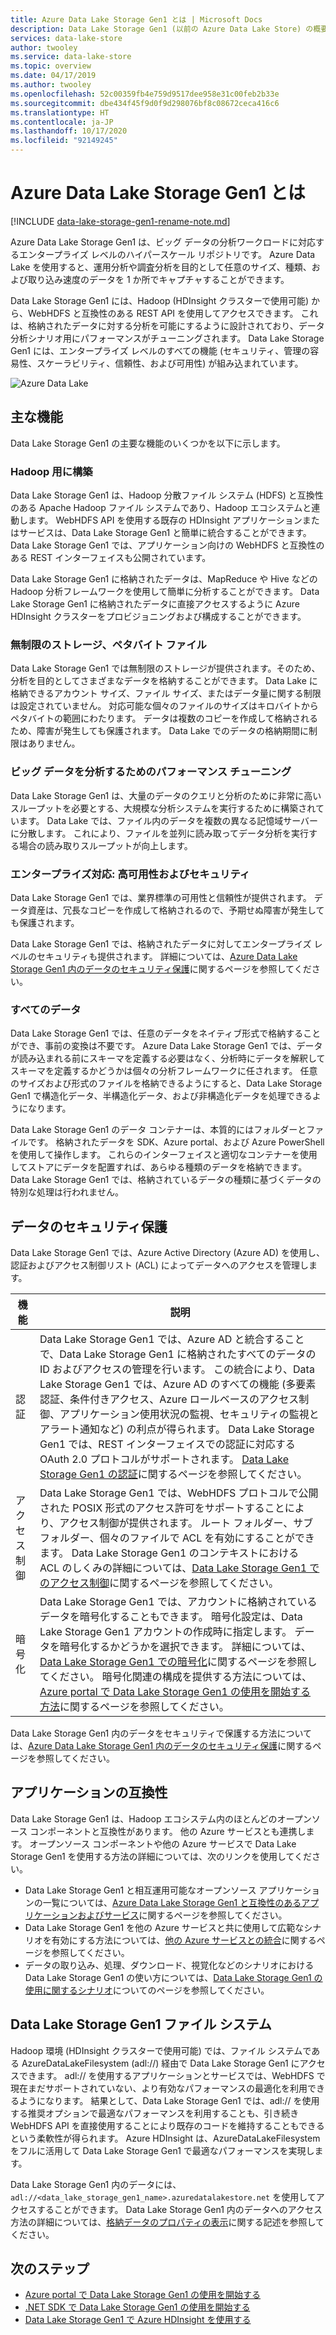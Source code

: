 ```yaml
---
title: Azure Data Lake Storage Gen1 とは | Microsoft Docs
description: Data Lake Storage Gen1 (以前の Azure Data Lake Store) の概要と他のデータ ストアに勝る価値
services: data-lake-store
author: twooley
ms.service: data-lake-store
ms.topic: overview
ms.date: 04/17/2019
ms.author: twooley
ms.openlocfilehash: 52c00359fb4e759d9517dee958e31c00feb2b33e
ms.sourcegitcommit: dbe434f45f9d0f9d298076bf8c08672ceca416c6
ms.translationtype: HT
ms.contentlocale: ja-JP
ms.lasthandoff: 10/17/2020
ms.locfileid: "92149245"
---
```

# <a name="what-is-azure-data-lake-storage-gen1"></a>Azure Data Lake Storage Gen1 とは

[!INCLUDE [data-lake-storage-gen1-rename-note.md](../../includes/data-lake-storage-gen1-rename-note.md)]

Azure Data Lake Storage Gen1 は、ビッグ データの分析ワークロードに対応するエンタープライズ レベルのハイパースケール リポジトリです。 Azure Data Lake を使用すると、運用分析や調査分析を目的として任意のサイズ、種類、および取り込み速度のデータを 1 か所でキャプチャすることができます。

Data Lake Storage Gen1 には、Hadoop (HDInsight クラスターで使用可能) から、WebHDFS と互換性のある REST API を使用してアクセスできます。 これは、格納されたデータに対する分析を可能にするように設計されており、データ分析シナリオ用にパフォーマンスがチューニングされます。 Data Lake Storage Gen1 には、エンタープライズ レベルのすべての機能 (セキュリティ、管理の容易性、スケーラビリティ、信頼性、および可用性) が組み込まれています。

![Azure Data Lake](./media/data-lake-store-overview/data-lake-store-concept.png)

## <a name="key-capabilities"></a>主な機能

Data Lake Storage Gen1 の主要な機能のいくつかを以下に示します。

### <a name="built-for-hadoop"></a>Hadoop 用に構築

Data Lake Storage Gen1 は、Hadoop 分散ファイル システム (HDFS) と互換性のある Apache Hadoop ファイル システムであり、Hadoop エコシステムと連動します。 WebHDFS API を使用する既存の HDInsight アプリケーションまたはサービスは、Data Lake Storage Gen1 と簡単に統合することができます。 Data Lake Storage Gen1 では、アプリケーション向けの WebHDFS と互換性のある REST インターフェイスも公開されています。

Data Lake Storage Gen1 に格納されたデータは、MapReduce や Hive などの Hadoop 分析フレームワークを使用して簡単に分析することができます。 Data Lake Storage Gen1 に格納されたデータに直接アクセスするように Azure HDInsight クラスターをプロビジョニングおよび構成することができます。

### <a name="unlimited-storage-petabyte-files"></a>無制限のストレージ、ペタバイト ファイル

Data Lake Storage Gen1 では無制限のストレージが提供されます。そのため、分析を目的としてさまざまなデータを格納することができます。 Data Lake に格納できるアカウント サイズ、ファイル サイズ、またはデータ量に関する制限は設定されていません。 対応可能な個々のファイルのサイズはキロバイトからペタバイトの範囲にわたります。 データは複数のコピーを作成して格納されるため、障害が発生しても保護されます。 Data Lake でのデータの格納期間に制限はありません。

### <a name="performance-tuned-for-big-data-analytics"></a>ビッグ データを分析するためのパフォーマンス チューニング

Data Lake Storage Gen1 は、大量のデータのクエリと分析のために非常に高いスループットを必要とする、大規模な分析システムを実行するために構築されています。 Data Lake では、ファイル内のデータを複数の異なる記憶域サーバーに分散します。 これにより、ファイルを並列に読み取ってデータ分析を実行する場合の読み取りスループットが向上します。

### <a name="enterprise-ready-highly-available-and-secure"></a>エンタープライズ対応: 高可用性およびセキュリティ

Data Lake Storage Gen1 では、業界標準の可用性と信頼性が提供されます。 データ資産は、冗長なコピーを作成して格納されるので、予期せぬ障害が発生しても保護されます。

Data Lake Storage Gen1 では、格納されたデータに対してエンタープライズ レベルのセキュリティも提供されます。 詳細については、[Azure Data Lake Storage Gen1 内のデータのセキュリティ保護](#DataLakeStoreSecurity)に関するページを参照してください。

### <a name="all-data"></a>すべてのデータ

Data Lake Storage Gen1 では、任意のデータをネイティブ形式で格納することができ、事前の変換は不要です。 Azure Data Lake Storage Gen1 では、データが読み込まれる前にスキーマを定義する必要はなく、分析時にデータを解釈してスキーマを定義するかどうかは個々の分析フレームワークに任されます。 任意のサイズおよび形式のファイルを格納できるようにすると、Data Lake Storage Gen1 で構造化データ、半構造化データ、および非構造化データを処理できるようになります。

Data Lake Storage Gen1 のデータ コンテナーは、本質的にはフォルダーとファイルです。 格納されたデータを SDK、Azure portal、および Azure PowerShell を使用して操作します。 これらのインターフェイスと適切なコンテナーを使用してストアにデータを配置すれば、あらゆる種類のデータを格納できます。 Data Lake Storage Gen1 では、格納されているデータの種類に基づくデータの特別な処理は行われません。

## <a name="securing-data"></a><a name="DataLakeStoreSecurity"></a>データのセキュリティ保護

Data Lake Storage Gen1 では、Azure Active Directory (Azure AD) を使用し、認証およびアクセス制御リスト (ACL) によってデータへのアクセスを管理します。

| 機能 | 説明 |
| --- | --- |
| 認証 |Data Lake Storage Gen1 では、Azure AD と統合することで、Data Lake Storage Gen1 に格納されたすべてのデータの ID およびアクセスの管理を行います。 この統合により、Data Lake Storage Gen1 では、Azure AD のすべての機能 (多要素認証、条件付きアクセス、Azure ロールベースのアクセス制御、アプリケーション使用状況の監視、セキュリティの監視とアラート通知など) の利点が得られます。 Data Lake Storage Gen1 では、REST インターフェイスでの認証に対応する OAuth 2.0 プロトコルがサポートされます。 [Data Lake Storage Gen1 の認証](data-lakes-store-authentication-using-azure-active-directory.md)に関するページを参照してください。|
| アクセス制御 |Data Lake Storage Gen1 では、WebHDFS プロトコルで公開された POSIX 形式のアクセス許可をサポートすることにより、アクセス制御が提供されます。 ルート フォルダー、サブフォルダー、個々のファイルで ACL を有効にすることができます。 Data Lake Storage Gen1 のコンテキストにおける ACL のしくみの詳細については、[Data Lake Storage Gen1 でのアクセス制御](data-lake-store-access-control.md)に関するページを参照してください。 |
| 暗号化 |Data Lake Storage Gen1 では、アカウントに格納されているデータを暗号化することもできます。 暗号化設定は、Data Lake Storage Gen1 アカウントの作成時に指定します。 データを暗号化するかどうかを選択できます。 詳細については、[Data Lake Storage Gen1 での暗号化](data-lake-store-encryption.md)に関するページを参照してください。 暗号化関連の構成を提供する方法については、[Azure portal で Data Lake Storage Gen1 の使用を開始する方法](data-lake-store-get-started-portal.md)に関するページを参照してください。 |

Data Lake Storage Gen1 内のデータをセキュリティで保護する方法については、[Azure Data Lake Storage Gen1 内のデータのセキュリティ保護](data-lake-store-secure-data.md)に関するページを参照してください。

## <a name="application-compatibility"></a>アプリケーションの互換性

Data Lake Storage Gen1 は、Hadoop エコシステム内のほとんどのオープンソース コンポーネントと互換性があります。 他の Azure サービスとも連携します。 オープンソース コンポーネントや他の Azure サービスで Data Lake Storage Gen1 を使用する方法の詳細については、次のリンクを使用してください。

- Data Lake Storage Gen1 と相互運用可能なオープンソース アプリケーションの一覧については、[Azure Data Lake Storage Gen1 と互換性のあるアプリケーションおよびサービス](data-lake-store-compatible-oss-other-applications.md)に関するページを参照してください。
- Data Lake Storage Gen1 を他の Azure サービスと共に使用して広範なシナリオを有効にする方法については、[他の Azure サービスとの統合](data-lake-store-integrate-with-other-services.md)に関するページを参照してください。
- データの取り込み、処理、ダウンロード、視覚化などのシナリオにおける Data Lake Storage Gen1 の使い方については、[Data Lake Storage Gen1 の使用に関するシナリオ](data-lake-store-data-scenarios.md)についてのページを参照してください。

## <a name="data-lake-storage-gen1-file-system"></a>Data Lake Storage Gen1 ファイル システム

Hadoop 環境 (HDInsight クラスターで使用可能) では、ファイル システムである AzureDataLakeFilesystem (adl://) 経由で Data Lake Storage Gen1 にアクセスできます。 adl:// を使用するアプリケーションとサービスでは、WebHDFS で現在まだサポートされていない、より有効なパフォーマンスの最適化を利用できるようになります。 結果として、Data Lake Storage Gen1 では、adl:// を使用する推奨オプションで最適なパフォーマンスを利用することも、引き続き WebHDFS API を直接使用することにより既存のコードを維持することもできるという柔軟性が得られます。 Azure HDInsight は、AzureDataLakeFilesystem をフルに活用して Data Lake Storage Gen1 で最適なパフォーマンスを実現します。

Data Lake Storage Gen1 内のデータには、`adl://<data_lake_storage_gen1_name>.azuredatalakestore.net` を使用してアクセスすることができます。 Data Lake Storage Gen1 内のデータへのアクセス方法の詳細については、[格納データのプロパティの表示](data-lake-store-get-started-portal.md#properties)に関する記述を参照してください。

## <a name="next-steps"></a>次のステップ

- [Azure portal で Data Lake Storage Gen1 の使用を開始する](data-lake-store-get-started-portal.md)
- [.NET SDK で Data Lake Storage Gen1 の使用を開始する](data-lake-store-get-started-net-sdk.md)
- [Data Lake Storage Gen1 で Azure HDInsight を使用する](data-lake-store-hdinsight-hadoop-use-portal.md)